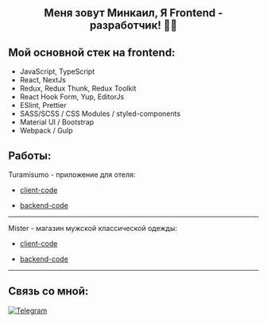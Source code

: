 <h2 align="center" margin="30">Меня зовут Минкаил, Я Frontend - разработчик! 👋🏻</h2>

<h2>Мой основной стек на frontend:</h2>

- JavaScript, TypeScript
- React, NextJs
- Redux, Redux Thunk, Redux Toolkit
- React Hook Form, Yup, EditorJs
- ESlint, Prettier
- SASS/SCSS / CSS Modules / styled-components
- Material UI / Bootstrap
- Webpack / Gulp

## Работы:


Turamisumo - приложение для отеля:

* [client-code](https://github.com/Minkaill/TuramisumoFrontend.git)

* [backend-code](https://github.com/Minkaill/Turamisumo.git)

***


Mister - магазин мужской классической одежды: 

* [client-code](https://github.com/Minkaill/StrimFrontend.git)

* [backend-code](https://github.com/Minkaill/StrimBackend.git)

***
## Связь со мной: 
[![Telegram](https://img.shields.io/badge/Telegram-111111?style=for-the-badge&logo=telegram)](https://t.me/mklhdv)
